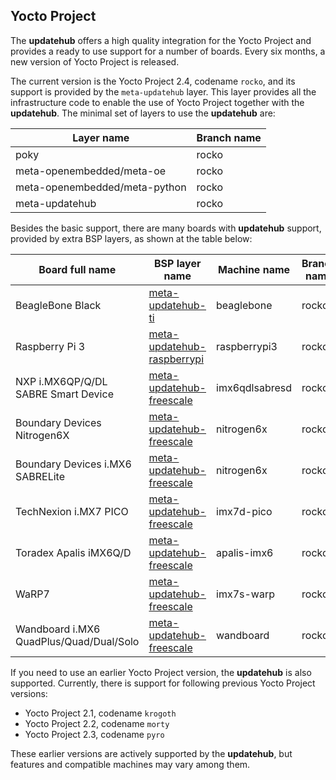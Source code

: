 ## Yocto Project

The **updatehub** offers a high quality integration for the Yocto Project and provides a ready to use support for a number of boards. Every six months, a new version of Yocto Project is released.

The current version is the Yocto Project 2.4, codename `rocko`, and its support is provided by the `meta-updatehub` layer. This layer provides all the infrastructure code to enable the use of Yocto Project together with the **updatehub**. The minimal set of layers to use the **updatehub** are:

| Layer name                    | Branch name |
|-------------------------------|-------------|
| poky                          | rocko       |
| meta-openembedded/meta-oe     | rocko       |
| meta-openembedded/meta-python | rocko       |
| meta-updatehub                | rocko       |


Besides the basic support, there are many boards with **updatehub** support, provided by extra BSP layers, as shown at the table below:

|  Board full name                        | BSP layer name                                                                                   | Machine name   | Branch name |
|-----------------------------------------|--------------------------------------------------------------------------------------------------|----------------|-------------|
| BeagleBone Black                        | [meta-updatehub-ti](https://github.com/updatehub/meta-updatehub-ti/tree/rocko)                   | beaglebone     | rocko       |
| Raspberry Pi 3                          | [meta-updatehub-raspberrypi](https://github.com/updatehub/meta-updatehub-raspberrypi/tree/rocko) | raspberrypi3   | rocko       |
| NXP i.MX6QP/Q/DL SABRE Smart Device     | [meta-updatehub-freescale](https://github.com/updatehub/meta-updatehub-freescale/tree/rocko)     | imx6qdlsabresd | rocko       |
| Boundary Devices Nitrogen6X             | [meta-updatehub-freescale](https://github.com/updatehub/meta-updatehub-freescale/tree/rocko)     | nitrogen6x     | rocko       |
| Boundary Devices i.MX6 SABRELite        | [meta-updatehub-freescale](https://github.com/updatehub/meta-updatehub-freescale/tree/rocko)     | nitrogen6x     | rocko       |
| TechNexion i.MX7 PICO                   | [meta-updatehub-freescale](https://github.com/updatehub/meta-updatehub-freescale/tree/rocko)     | imx7d-pico     | rocko       |
| Toradex Apalis iMX6Q/D                  | [meta-updatehub-freescale](https://github.com/updatehub/meta-updatehub-freescale/tree/rocko)     | apalis-imx6    | rocko       |
| WaRP7                                   | [meta-updatehub-freescale](https://github.com/updatehub/meta-updatehub-freescale/tree/rocko)     | imx7s-warp     | rocko       |
| Wandboard i.MX6 QuadPlus/Quad/Dual/Solo | [meta-updatehub-freescale](https://github.com/updatehub/meta-updatehub-freescale/tree/rocko)     | wandboard      | rocko       |


If you need to use an earlier Yocto Project version, the **updatehub** is also supported. Currently, there is support for following previous Yocto Project versions:

* Yocto Project 2.1, codename `krogoth`
* Yocto Project 2.2, codename `morty`
* Yocto Project 2.3, codename `pyro`

These earlier versions are actively supported by the **updatehub**, but features and compatible machines may vary among them.
